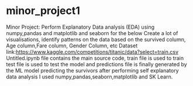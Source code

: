 # minor_project1
Minor Project: Perform Explanatory Data analysis (EDA) using numpy,pandas and matplotlib and seaborn for the below Create a lot of visualisations, identify patterns on the data based on the survived column, Age column,Fare column, Gender Column, etc Dataset link:https://www.kaggle.com/competitions/titanic/data?select=train.csv Untitled.ipynb file contains the main source code, train file is used to train test file is used to test the model and predictions file is finally generated by the ML model predicting the survivors after performing self explanatory data analysis I used numpy,pandas,seaborn,matplotlib and SK Learn.
